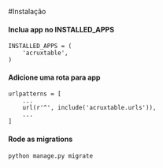 #Instalação

#### Inclua app no INSTALLED_APPS

    INSTALLED_APPS = (
        'acruxtable',
    )


#### Adicione uma rota para app

    urlpatterns = [
        ...
        url(r'^', include('acruxtable.urls')),
        ...
    ]

#### Rode as migrations

    python manage.py migrate

